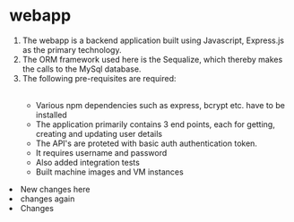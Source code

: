 # webapp
<ol>
<li>The webapp is a backend application built using Javascript, Express.js as the primary technology.</li>
<li>The ORM framework used here is the Sequalize, which thereby makes the calls to the MySql database.</li>
<li>The following pre-requisites are required: </li> <br/>

<ul>
  <li>Various npm dependencies such as express, bcrypt etc. have to be installed</li>
  <li>The application primarily contains 3 end points, each for getting, creating and updating user details</li>
  <li>The API's are proteted with basic auth authentication token.</li>
  <li>It requires username and password</li>
<li>Also added integration tests</li>
  <li>Built machine images and VM instances</li>
</ul>
</ol>

<li>New changes here</li>

<li>changes again</li>


<li>Changes</li>

